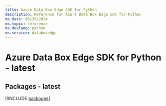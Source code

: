 ```yaml
---
title: Azure Data Box Edge SDK for Python
description: Reference for Azure Data Box Edge SDK for Python
ms.date: 08/29/2024
ms.topic: reference
ms.devlang: python
ms.service: databoxedge
---
```

# Azure Data Box Edge SDK for Python - latest
## Packages - latest
[!INCLUDE [packages](data-box-edge-index.md)]